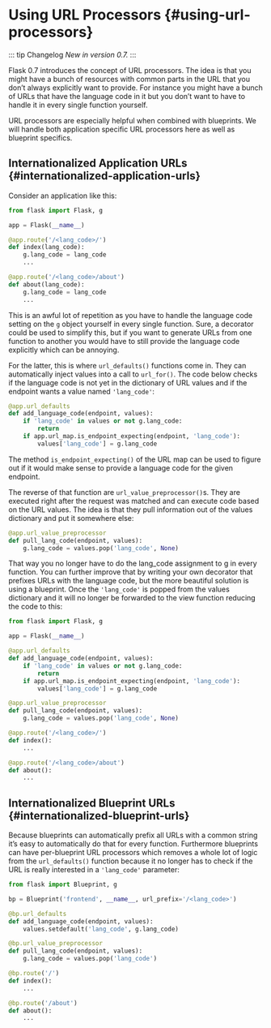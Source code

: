 # Using URL Processors {#using-url-processors}

::: tip Changelog
*New in version 0.7.*
:::

Flask 0.7 introduces the concept of URL processors. The idea is that you might have a bunch of resources with common parts in the URL that you don’t always explicitly want to provide. For instance you might have a bunch of URLs that have the language code in it but you don’t want to have to handle it in every single function yourself.

URL processors are especially helpful when combined with blueprints. We will handle both application specific URL processors here as well as blueprint specifics.

## Internationalized Application URLs {#internationalized-application-urls}

Consider an application like this:

```python
from flask import Flask, g

app = Flask(__name__)

@app.route('/<lang_code>/')
def index(lang_code):
    g.lang_code = lang_code
    ...

@app.route('/<lang_code>/about')
def about(lang_code):
    g.lang_code = lang_code
    ...
```

This is an awful lot of repetition as you have to handle the language code setting on the `g` object yourself in every single function. Sure, a decorator could be used to simplify this, but if you want to generate URLs from one function to another you would have to still provide the language code explicitly which can be annoying.

For the latter, this is where `url_defaults()` functions come in. They can automatically inject values into a call to `url_for()`. The code below checks if the language code is not yet in the dictionary of URL values and if the endpoint wants a value named `'lang_code'`:

```python
@app.url_defaults
def add_language_code(endpoint, values):
    if 'lang_code' in values or not g.lang_code:
        return
    if app.url_map.is_endpoint_expecting(endpoint, 'lang_code'):
        values['lang_code'] = g.lang_code
```

The method `is_endpoint_expecting()` of the URL map can be used to figure out if it would make sense to provide a language code for the given endpoint.

The reverse of that function are `url_value_preprocessor()`s. They are executed right after the request was matched and can execute code based on the URL values. The idea is that they pull information out of the values dictionary and put it somewhere else:

```python
@app.url_value_preprocessor
def pull_lang_code(endpoint, values):
    g.lang_code = values.pop('lang_code', None)
```

That way you no longer have to do the lang_code assignment to g in every function. You can further improve that by writing your own decorator that prefixes URLs with the language code, but the more beautiful solution is using a blueprint. Once the `'lang_code'` is popped from the values dictionary and it will no longer be forwarded to the view function reducing the code to this:

```python
from flask import Flask, g

app = Flask(__name__)

@app.url_defaults
def add_language_code(endpoint, values):
    if 'lang_code' in values or not g.lang_code:
        return
    if app.url_map.is_endpoint_expecting(endpoint, 'lang_code'):
        values['lang_code'] = g.lang_code

@app.url_value_preprocessor
def pull_lang_code(endpoint, values):
    g.lang_code = values.pop('lang_code', None)

@app.route('/<lang_code>/')
def index():
    ...

@app.route('/<lang_code>/about')
def about():
    ...
```

## Internationalized Blueprint URLs {#internationalized-blueprint-urls}

Because blueprints can automatically prefix all URLs with a common string it’s easy to automatically do that for every function. Furthermore blueprints can have per-blueprint URL processors which removes a whole lot of logic from the `url_defaults()` function because it no longer has to check if the URL is really interested in a `'lang_code'` parameter:

```python
from flask import Blueprint, g

bp = Blueprint('frontend', __name__, url_prefix='/<lang_code>')

@bp.url_defaults
def add_language_code(endpoint, values):
    values.setdefault('lang_code', g.lang_code)

@bp.url_value_preprocessor
def pull_lang_code(endpoint, values):
    g.lang_code = values.pop('lang_code')

@bp.route('/')
def index():
    ...

@bp.route('/about')
def about():
    ...
```

